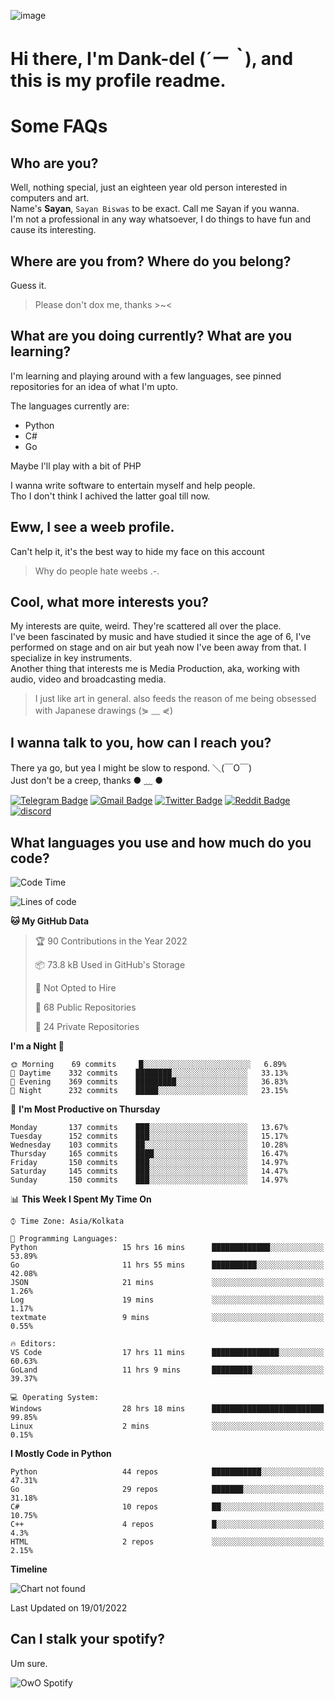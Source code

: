 ![image](https://user-images.githubusercontent.com/63096193/125182844-29f20800-e22f-11eb-8dc9-b0f2d29647bb.png)

# **Hi there, I'm Dank-del (*´ー｀*), and this is my profile readme.**
<!--  [![Profile views](https://gpvc.arturio.dev/dank-del)](https://github.com/dank-del) -->
# Some FAQs

## **Who are you?**

Well, nothing special, just an eighteen year old person interested in computers and art. \
Name's **Sayan**, `Sayan Biswas` to be exact. Call me Sayan if you wanna. \
I'm not a professional in any way whatsoever, I do things to have fun and cause its interesting.

## **Where are you from? Where do you belong?**

Guess it.
> Please don't dox me, thanks >~<

## **What are you doing currently? What are you learning?**

I'm learning and playing around with a few languages, see pinned repositories for an idea of what I'm upto.

The languages currently are:

- Python
- C#
- Go

Maybe I'll play with a bit of PHP

I wanna write software to entertain myself and help people. \
Tho I don't think I achived the latter goal till now.

## **Eww, I see a weeb profile.**

Can't help it, it's the best way to hide my face on this account
> Why do people hate weebs .-.

## **Cool, what more interests you?**

My interests are quite, weird. They're scattered all over the place. \
I've been fascinated by music and have studied it since the age of 6, I've performed on stage and on air but yeah now I've been away from that. I specialize in key instruments. \
Another thing that interests me is Media Production, aka, working with audio, video and broadcasting media.

> I just like art in general. also feeds the reason of me being obsessed with Japanese drawings (⋟ ﹏ ⋞)

## **I wanna talk to you, how can I reach you?**

There ya go, but yea I might be slow to respond. ＼(￣O￣) \
Just don't be a creep, thanks ● ﹏ ●

[![Telegram Badge](https://img.shields.io/badge/-dank_as_fuck-1ca0f1?style=flat-square&logo=telegram&logoColor=white&link=https://t.me/dank_as_fuck)](https://t.me/dank_as_fuck)
[![Gmail Badge](https://img.shields.io/badge/-chizuru@kanojo.tk-c14438?style=flat-square&logo=Gmail&logoColor=white&link=mailto:chizuru@kanojo.tk)](mailto:chizuru@kanojo.tk)
[![Twitter Badge](https://img.shields.io/twitter/follow/TheDankDel?style=social)](https://twitter.com/TheDankDel)
[![Reddit Badge](https://img.shields.io/reddit/user-karma/combined/dank_as_fuck_?style=social)](https://www.reddit.com/user/dank_as_fuck_/)
[![discord](https://discord-md-badge.vercel.app/api/shield/506536929152466945?style=social)](https://discordapp.com/users/506536929152466945)

## **What languages you use and how much do you code?**

<!--START_SECTION:waka-->
![Code Time](http://img.shields.io/badge/Code%20Time-365%20hrs%2034%20mins-blue)

![Lines of code](https://img.shields.io/badge/From%20Hello%20World%20I%27ve%20Written-868%20Thousand%20lines%20of%20code-blue)

**🐱 My GitHub Data** 

> 🏆 90 Contributions in the Year 2022
 > 
> 📦 73.8 kB Used in GitHub's Storage 
 > 
> 🚫 Not Opted to Hire
 > 
> 📜 68 Public Repositories 
 > 
> 🔑 24 Private Repositories  
 > 
**I'm a Night 🦉** 

```text
🌞 Morning    69 commits     █░░░░░░░░░░░░░░░░░░░░░░░░   6.89% 
🌆 Daytime    332 commits    ████████░░░░░░░░░░░░░░░░░   33.13% 
🌃 Evening    369 commits    █████████░░░░░░░░░░░░░░░░   36.83% 
🌙 Night      232 commits    █████░░░░░░░░░░░░░░░░░░░░   23.15%

```
📅 **I'm Most Productive on Thursday** 

```text
Monday       137 commits    ███░░░░░░░░░░░░░░░░░░░░░░   13.67% 
Tuesday      152 commits    ███░░░░░░░░░░░░░░░░░░░░░░   15.17% 
Wednesday    103 commits    ██░░░░░░░░░░░░░░░░░░░░░░░   10.28% 
Thursday     165 commits    ████░░░░░░░░░░░░░░░░░░░░░   16.47% 
Friday       150 commits    ███░░░░░░░░░░░░░░░░░░░░░░   14.97% 
Saturday     145 commits    ███░░░░░░░░░░░░░░░░░░░░░░   14.47% 
Sunday       150 commits    ███░░░░░░░░░░░░░░░░░░░░░░   14.97%

```


📊 **This Week I Spent My Time On** 

```text
⌚︎ Time Zone: Asia/Kolkata

💬 Programming Languages: 
Python                   15 hrs 16 mins      █████████████░░░░░░░░░░░░   53.89% 
Go                       11 hrs 55 mins      ██████████░░░░░░░░░░░░░░░   42.08% 
JSON                     21 mins             ░░░░░░░░░░░░░░░░░░░░░░░░░   1.26% 
Log                      19 mins             ░░░░░░░░░░░░░░░░░░░░░░░░░   1.17% 
textmate                 9 mins              ░░░░░░░░░░░░░░░░░░░░░░░░░   0.55%

🔥 Editors: 
VS Code                  17 hrs 11 mins      ███████████████░░░░░░░░░░   60.63% 
GoLand                   11 hrs 9 mins       █████████░░░░░░░░░░░░░░░░   39.37%

💻 Operating System: 
Windows                  28 hrs 18 mins      █████████████████████████   99.85% 
Linux                    2 mins              ░░░░░░░░░░░░░░░░░░░░░░░░░   0.15%

```

**I Mostly Code in Python** 

```text
Python                   44 repos            ███████████░░░░░░░░░░░░░░   47.31% 
Go                       29 repos            ███████░░░░░░░░░░░░░░░░░░   31.18% 
C#                       10 repos            ██░░░░░░░░░░░░░░░░░░░░░░░   10.75% 
C++                      4 repos             █░░░░░░░░░░░░░░░░░░░░░░░░   4.3% 
HTML                     2 repos             ░░░░░░░░░░░░░░░░░░░░░░░░░   2.15%

```


**Timeline**

![Chart not found](https://raw.githubusercontent.com/Dank-del/Dank-del/main/charts/bar_graph.png) 


 Last Updated on 19/01/2022
<!--END_SECTION:waka-->

## **Can I stalk your spotify?**

Um sure.

![OwO Spotify](https://spotify-recently-played-readme.vercel.app/api?user=31fdrsslnr7nvq4ytqwtw7c4rxfm&count=5)
